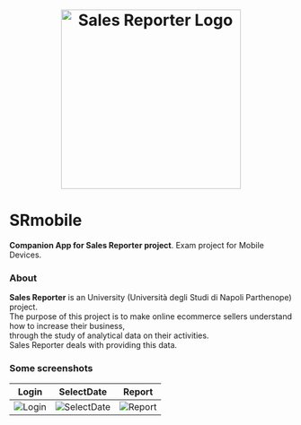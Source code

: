 
<h1 align="center"><img alt="Sales Reporter Logo" src="https://i.imgur.com/iQ5uwa5.jpg" width="320"></h1>

# SRmobile
**Companion App for Sales Reporter project**. Exam project for Mobile Devices.

### About
**Sales Reporter** is an University (Università degli Studi di Napoli Parthenope) project.<br>
The purpose of this project is to make online ecommerce sellers understand how to increase their business,<br>
through the study of analytical data on their activities. <br>
Sales Reporter deals with providing this data.

### Some screenshots
| Login |  SelectDate | Report |
|:--:|:--:|:--:|
| ![Login](https://i.imgur.com/nyQ1e9f.jpg) | ![SelectDate](https://i.imgur.com/F9I6LD1.jpg) | ![Report](https://i.imgur.com/9xFFXbm.jpg) |
